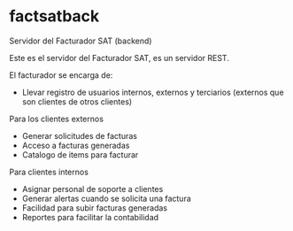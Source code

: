 # factsatback

Servidor del Facturador SAT (backend)

Este es el servidor del Facturador SAT, es un servidor REST.

El facturador se encarga de:

- Llevar registro de usuarios internos, externos y terciarios (externos que son clientes de otros clientes)

Para los clientes externos
- Generar solicitudes de facturas
- Acceso a facturas generadas
- Catalogo de items para facturar

Para clientes internos
- Asignar personal de soporte a clientes
- Generar alertas cuando se solicita una factura
- Facilidad para subir facturas generadas
- Reportes para facilitar la contabilidad
